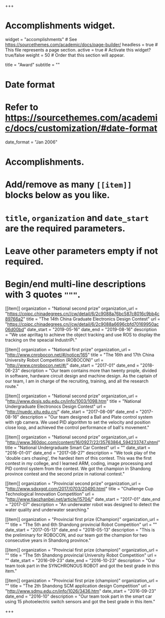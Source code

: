 +++
# Accomplishments widget.
widget = "accomplishments"  # See https://sourcethemes.com/academic/docs/page-builder/
headless = true  # This file represents a page section.
active = true  # Activate this widget? true/false
weight = 50  # Order that this section will appear.

title = "Award"
subtitle = ""

# Date format
#   Refer to https://sourcethemes.com/academic/docs/customization/#date-format
date_format = "Jan 2006"

# Accomplishments.
#   Add/remove as many `[[item]]` blocks below as you like.
#   `title`, `organization` and `date_start` are the required parameters.
#   Leave other parameters empty if not required.
#   Begin/end multi-line descriptions with 3 quotes `"""`.

[[item]]
  organization = "National second prize"
  organization_url = "https://cpipc.chinadegrees.cn//cw/detail/6/2c9088a76bc587c8016c9bb4c89766a2"
  title = "The 14th China Graduate Electronics Design Contest"
  url = "https://cpipc.chinadegrees.cn//cw/detail/6/2c9088a6696cbfd70169950ac06d00bd"
  date_start = "2019-05-16"
  date_end = "2019-08-16"
  description = "We use apriltag to achieve the object tracking and use ROS to display the tracking on the speacial IndustriPi."

[[item]]
  organization = "National first prize"
  organization_url = "http://www.cnrobocon.net/#/notice/165"
  title = "The 16th and 17th China University Robot Competition (ROBOCON)"
  url = "http://www.cnrobocon.net/#/"
  date_start = "2017-01"
  date_end = "2018-06-23"
  description = "Our team contains more than twenty prople, divided in software, hardware circuit design and machine design. As the captain of our team, I am in charge of the recruiting, training, and all the research route."
  
[[item]]
  organization = "National second prize"
  organization_url = "http://www.dxsjs.sdu.edu.cn/info/1003/1098.htm"
  title = "National Undergraduate Electronocs Design Contest"
  url = "http://nuedc.xjtu.edu.cn/"
  date_start = "2017-08-09"
  date_end = "2017-08-16"
  description = "Our team designed a Ball and Plate control system with rgb camera. We used PID algorithm to set the velocity and position close loop, and achieved the control performance of ball's movement."


[[item]]
  organization = "National second prize"
  organization_url = "http://www.360doc.com/content/16/0927/22/35763864_594233747.shtml"
  title = "National Undergraduate Smart Car Contest"
  url = ""
  date_start = "2016-01-01"
  date_end = "2017-08-27"
  description = "We took play of the 'double cars chasing', the hardest item of this contest. This was the first contest in my college, and I learned ARM, coding, image processing and PID control system from the contest. We got the champion in Shandong province contest and the second prize in national contest."


[[item]]
  organization = "Provincial second prize"
  organization_url = "http://www.sdxxgqt.com/2017/0703/20490.html"
  title = "Challenge Cup Technological Innovation Competition"
  url = "http://www.tiaozhanbei.net/article/15704/"
  date_start = "2017-01"
  date_end = "2017-07"
  description = "An underwater robot was designed to detect the water quality and underwater searching."


[[item]]
  organization = "Provincial first prize (Champion)"
  organization_url = ""
  title = "The 5th and 6th Shandong provincial Robot Competition"
  url = ""
  date_start = "2017-05-13"
  date_end = "2018-05-13"
  description = "This is the preliminary for ROBOCON, and our team got the champion for two consecutive years in Shandong province."


[[item]]
  organization = "Provincial first prize (champion)"
  organization_url = ""
  title = "The 5th Shandong provincial University Robot Competition"
  url = ""
  date_start = "2016-09-23"
  date_end = "2016-10-23"
  description = "Our team took part in the SYNCHRONOUS ROBOT and got the best grade in this item."

[[item]]
  organization = "Provincial first prize (champion)"
  organization_url = ""
  title = "The 2th Shandong SCM application design Competition"
  url = "http://www.sdmu.edu.cn/info/1026/3436.htm"
  date_start = "2016-09-23"
  date_end = "2016-10"
  description = "Our team took part in the smart car using 15 photoelectric switch sensors and got the best grade in this item."




+++
